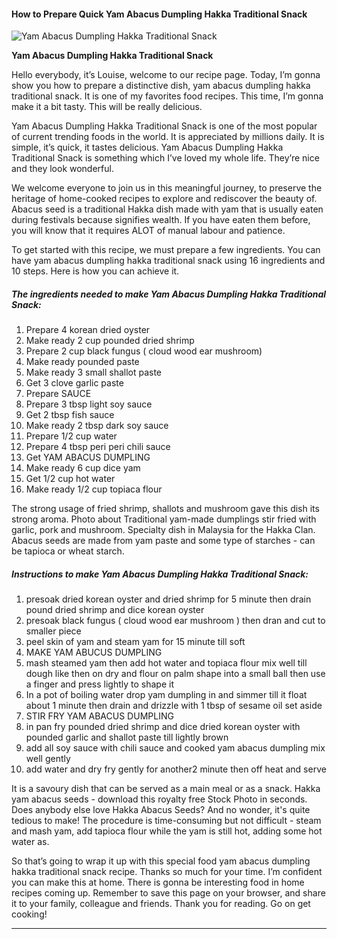             

#### How to Prepare Quick Yam Abacus Dumpling Hakka Traditional Snack

![Yam Abacus Dumpling Hakka Traditional Snack](https://img-global.cpcdn.com/recipes/4654171114438656/751x532cq70/yam-abacus-dumpling-hakka-traditional-snack-recipe-main-photo.jpg)

**Yam Abacus Dumpling Hakka Traditional Snack**

Hello everybody, it’s Louise, welcome to our recipe page. Today, I’m gonna show you how to prepare a distinctive dish, yam abacus dumpling hakka traditional snack. It is one of my favorites food recipes. This time, I’m gonna make it a bit tasty. This will be really delicious.

Yam Abacus Dumpling Hakka Traditional Snack is one of the most popular of current trending foods in the world. It is appreciated by millions daily. It is simple, it’s quick, it tastes delicious. Yam Abacus Dumpling Hakka Traditional Snack is something which I’ve loved my whole life. They’re nice and they look wonderful.

We welcome everyone to join us in this meaningful journey, to preserve the heritage of home-cooked recipes to explore and rediscover the beauty of. Abacus seed is a traditional Hakka dish made with yam that is usually eaten during festivals because signifies wealth. If you have eaten them before, you will know that it requires ALOT of manual labour and patience.

To get started with this recipe, we must prepare a few ingredients. You can have yam abacus dumpling hakka traditional snack using 16 ingredients and 10 steps. Here is how you can achieve it.

##### The ingredients needed to make Yam Abacus Dumpling Hakka Traditional Snack:

1.  Prepare 4 korean dried oyster
2.  Make ready 2 cup pounded dried shrimp
3.  Prepare 2 cup black fungus ( cloud wood ear mushroom)
4.  Make ready pounded paste
5.  Make ready 3 small shallot paste
6.  Get 3 clove garlic paste
7.  Prepare SAUCE
8.  Prepare 3 tbsp light soy sauce
9.  Get 2 tbsp fish sauce
10.  Make ready 2 tbsp dark soy sauce
11.  Prepare 1/2 cup water
12.  Prepare 4 tbsp peri peri chili sauce
13.  Get YAM ABACUS DUMPLING
14.  Make ready 6 cup dice yam
15.  Get 1/2 cup hot water
16.  Make ready 1/2 cup topiaca flour

The strong usage of fried shrimp, shallots and mushroom gave this dish its strong aroma. Photo about Traditional yam-made dumplings stir fried with garlic, pork and mushroom. Specialty dish in Malaysia for the Hakka Clan. Abacus seeds are made from yam paste and some type of starches - can be tapioca or wheat starch.

##### Instructions to make Yam Abacus Dumpling Hakka Traditional Snack:

1.  presoak dried korean oyster and dried shrimp for 5 minute then drain pound dried shrimp and dice korean oyster
2.  presoak black fungus ( cloud wood ear mushroom ) then dran and cut to smaller piece
3.  peel skin of yam and steam yam for 15 minute till soft
4.  MAKE YAM ABUCUS DUMPLING
5.  mash steamed yam then add hot water and topiaca flour mix well till dough like then on dry and flour on palm shape into a small ball then use a finger and press lightly to shape it
6.  In a pot of boiling water drop yam dumpling in and simmer till it float about 1 minute then drain and drizzle with 1 tbsp of sesame oil set aside
7.  STIR FRY YAM ABACUS DUMPLING
8.  in pan fry pounded dried shrimp and dice dried korean oyster with pounded garlic and shallot paste till lightly brown
9.  add all soy sauce with chili sauce and cooked yam abacus dumpling mix well gently
10.  add water and dry fry gently for another2 minute then off heat and serve

It is a savoury dish that can be served as a main meal or as a snack. Hakka yam abacus seeds - download this royalty free Stock Photo in seconds. Does anybody else love Hakka Abacus Seeds? And no wonder, it's quite tedious to make! The procedure is time-consuming but not difficult - steam and mash yam, add tapioca flour while the yam is still hot, adding some hot water as.

So that’s going to wrap it up with this special food yam abacus dumpling hakka traditional snack recipe. Thanks so much for your time. I’m confident you can make this at home. There is gonna be interesting food in home recipes coming up. Remember to save this page on your browser, and share it to your family, colleague and friends. Thank you for reading. Go on get cooking!

* * *